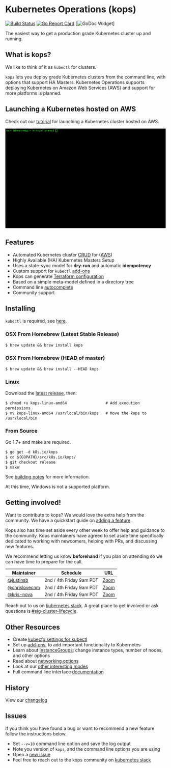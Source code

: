 # Kubernetes Operations (kops)

[![Build Status](https://travis-ci.org/kubernetes/kops.svg?branch=master)](https://travis-ci.org/kubernetes/kops) [![Go Report Card](https://goreportcard.com/badge/k8s.io/kops)](https://goreportcard.com/report/k8s.io/kops) [![GoDoc Widget](https://godoc.org/k8s.io/kops)]


The easiest way to get a production grade Kubernetes cluster up and running.

## What is kops?

We like to think of it as `kubectl` for clusters.

`kops` lets you deploy grade Kubernetes clusters from the command line, with
options that support HA Masters. Kubernetes Operations supports deploying
Kubernetes on Amazon Web Services (AWS) and support for more platforms is planned.

## Launching a Kubernetes hosted on AWS

Check out our [tutorial](/docs/aws.md) for launching a Kubernetes cluster hosted
on AWS.

<p align="center">
  <img src="/docs/img/demo.gif" width="885" > </image>
</p>

## Features

* Automated Kubernetes cluster [CRUD](/docs/commands.md) for ([AWS](/docs/aws.md))
* Highly Available (HA) Kubernetes Masters Setup
* Uses a state-sync model for **dry-run** and automatic **idempotency**
* Custom support for `kubectl` [add-ons](/docs/addons.md)
* Kops can generate [Terraform configuration](/docs/terraform.md)
* Based on a simple meta-model defined in a directory tree
* Command line [autocomplete](/docs/cli/kops_completion.md)
* Community support

## Installing

`kubectl` is required, see [here](http://kubernetes.io/docs/user-guide/prereqs/).

<!-- Move this to an install guide -->

### OSX From Homebrew (Latest Stable Release)

```console
$ brew update && brew install kops
```

### OSX From Homebrew (HEAD of master)

```console
$ brew update && brew install --HEAD kops
```

### Linux

Download the [latest release](https://github.com/kubernetes/kops/releases/latest), then:

```console
$ chmod +x kops-linux-amd64                 # Add execution permissions
$ mv kops-linux-amd64 /usr/local/bin/kops   # Move the kops to /usr/local/bin
```

### From Source

Go 1.7+ and make are required.

```console
$ go get -d k8s.io/kops
$ cd ${GOPATH}/src/k8s.io/kops/
$ git checkout release
$ make
```

See [building notes](/docs/build.md) for more information.

At this time, Windows is not a supported platform.

## Getting involved!

Want to contribute to kops? We would love the extra help from the community. We
have a quickstart guide on [adding a feature](/docs/development/adding_a_feature.md).

Kops also has time set aside every other week to offer help and guidance to the
community. Kops maintainers have agreed to set aside time specifically dedicated
to working with newcomers, helping with PRs, and discussing new features.

We recommend letting us know **beforehand** if you plan on attending so we can
have time to prepare for the call.

| Maintainer   | Schedule      |  URL |
|--------------|---------------|-------|
| [@justinsb](https://github.com/justinsb)             |  2nd / 4th Friday 9am PDT | [Zoom](https://zoom.us/my/k8ssigaws) |
| [@chrislovecnm](https://github.com/chrislovecnm)     |  2nd / 4th Friday 9am PDT | [Zoom](https://zoom.us/my/k8ssigaws) |
| [@kris-nova](https://github.com/kris-nova)           |  2nd / 4th Friday 9am PDT | [Zoom](https://zoom.us/my/k8ssigaws) |

Reach out to us on [kubernetes slack](https://github.com/kubernetes/community#slack-chat).
A great place to get involved or ask questions is [#sig-cluster-lifecycle](https://kubernetes.slack.com/?redir=%2Fmessages%2Fsig-cluster-lifecycle%2F).

## Other Resources

 - Create [kubecfg settings for kubectl](/docs/tips.md#create-kubecfg-settings-for-kubectl)
 - Set up [add-ons](/docs/addons.md), to add important functionality to Kubernetes
 - Learn about [InstanceGroups](/docs/instance_groups.md); change
 instance types, number of nodes, and other options
 - Read about [networking options](/docs/networking.md)
 - Look at our [other interesting modes](/docs/commands.md#other-interesting-modes)
 - Full command line interface [documentation](/docs/cli/kops.md)

## History

View our [changelog](HISTORY.md)

## Issues

If you think you have found a bug or want to recommend a new feature follow the
instructions below.

- Set `--v=10` command line option and save the log output
- Note you version of `kops`, and the command line options you are using
- Open a [new issue](https://github.com/kubernetes/kops/issues/new)
- Feel free to reach out to the kops community on
[kubernetes slack](https://github.com/kubernetes/community#slack-chat)
